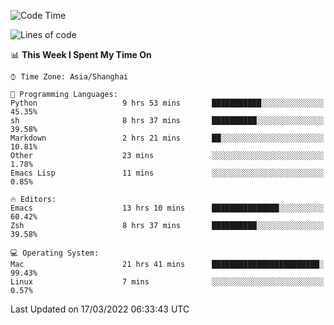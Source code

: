 <!--START_SECTION:waka-->
![Code Time](http://img.shields.io/badge/Code%20Time-665%20hrs%2042%20mins-blue)

![Lines of code](https://img.shields.io/badge/From%20Hello%20World%20I%27ve%20Written-22%20Thousand%20lines%20of%20code-blue)

📊 **This Week I Spent My Time On** 

```text
⌚︎ Time Zone: Asia/Shanghai

💬 Programming Languages: 
Python                   9 hrs 53 mins       ███████████░░░░░░░░░░░░░░   45.35% 
sh                       8 hrs 37 mins       ██████████░░░░░░░░░░░░░░░   39.58% 
Markdown                 2 hrs 21 mins       ██░░░░░░░░░░░░░░░░░░░░░░░   10.81% 
Other                    23 mins             ░░░░░░░░░░░░░░░░░░░░░░░░░   1.78% 
Emacs Lisp               11 mins             ░░░░░░░░░░░░░░░░░░░░░░░░░   0.85%

🔥 Editors: 
Emacs                    13 hrs 10 mins      ███████████████░░░░░░░░░░   60.42% 
Zsh                      8 hrs 37 mins       ██████████░░░░░░░░░░░░░░░   39.58%

💻 Operating System: 
Mac                      21 hrs 41 mins      ████████████████████████░   99.43% 
Linux                    7 mins              ░░░░░░░░░░░░░░░░░░░░░░░░░   0.57%

```


 Last Updated on 17/03/2022 06:33:43 UTC
<!--END_SECTION:waka-->
